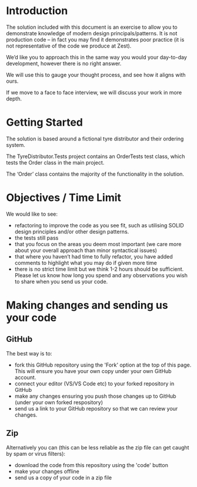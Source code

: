 # Introduction
The solution included with this document is an exercise to allow you to demonstrate knowledge of modern design principals/patterns. It is not production code – in fact you may find it demonstrates poor practice (it is not representative of the code we produce at Zest).

We’d like you to approach this in the same way you would your day-to-day development, however there is no right answer.

We will use this to gauge your thought process, and see how it aligns with ours.

If we move to a face to face interview, we will discuss your work in more depth.

# Getting Started
The solution is based around a fictional tyre distributor and their ordering system.

The TyreDistributor.Tests project contains an OrderTests test class, which tests the Order class in the main project.

The ‘Order’ class contains the majority of the functionality in the solution.

# Objectives / Time Limit
We would like to see:
-	refactoring to improve the code as you see fit, such as utilising SOLID design principles and/or other design patterns.
-	the tests still pass
-	that you focus on the areas you deem most important (we care more about your overall approach than minor syntactical issues)
-	that where you haven’t had time to fully refactor, you have added comments to highlight what you may do if given more time
-	there is no strict time limit but we think 1-2 hours should be sufficient. Please let us know how long you spend and any observations you wish to share when you send us your code.

# Making changes and sending us your code
## GitHub
The best way is to:
- fork this GitHub repository using the 'Fork' option at the top of this page. This will ensure you have your own copy under your own GitHub account.
- connect your editor (VS/VS Code etc) to your forked repository in GitHub
- make any changes ensuring you push those changes up to GitHub (under your own forked respository)
- send us a link to your GitHub repository so that we can review your changes.

## Zip
Alternatively you can (this can be less reliable as the zip file can get caught by spam or virus filters):
- download the code from this repository using the 'code' button
- make your changes offline
- send us a copy of your code in a zip file
